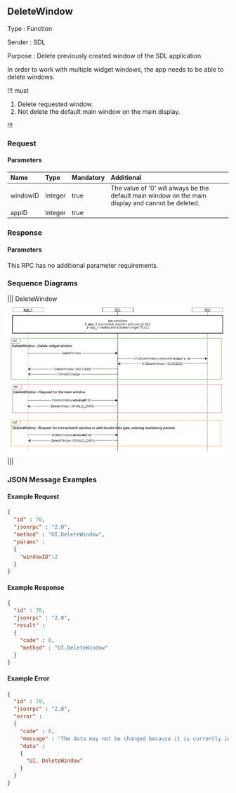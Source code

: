 ## DeleteWindow

Type
: Function

Sender
: SDL

Purpose
: Delete previously created window of the SDL application

In order to work with multiple widget windows, the app needs to be able to delete windows. 

!!! must

1. Delete requested window.
2. Not delete the default main window on the main display. 

!!!

### Request

#### Parameters

|Name|Type|Mandatory|Additional|
|:---|:---|:--------|:---------|
|windowID|Integer|true|The value of '0' will always be the default main window on the main display and cannot be deleted.|
|appID|Integer|true||

### Response

#### Parameters
This RPC has no additional parameter requirements.


### Sequence Diagrams
|||
DeleteWindow
![DeleteWindow](./assets/DeleteWindow.png)
|||


### JSON Message Examples

#### Example Request

```json
{
  "id" : 70,
  "jsonrpc" : "2.0",
  "method" : "UI.DeleteWindow",
  "params" :
  {
    "windowID":2
  }
}
```

#### Example Response

```json
{
  "id" : 70,
  "jsonrpc" : "2.0",
  "result" :
  {
    "code" : 0,
    "method" : "UI.DeleteWindow"
  }
}
```

#### Example Error

```json
{
  "id" : 70,
  "jsonrpc" : "2.0",
  "error" :
  {
    "code" : 8,
    "message" : "The data may not be changed because it is currently in use",
    "data" :
    {
      "UI. DeleteWindow"
    }
  }
}
```
